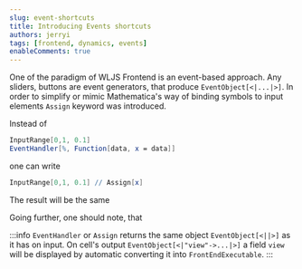 ```yaml
---
slug: event-shortcuts
title: Introducing Events shortcuts
authors: jerryi
tags: [frontend, dynamics, events]
enableComments: true
---
```


One of the paradigm of WLJS Frontend is an event-based approach. Any sliders, buttons are event generators, that produce `EventObject[<|...|>]`. In order to simplify or mimic Mathematica's way of binding symbols to input elements `Assign` keyword was introduced.

Instead of 

```mathematica
InputRange[0,1, 0.1]
EventHandler[%, Function[data, x = data]]
```

one can write

```mathematica
InputRange[0,1, 0.1] // Assign[x]
```

The result will be the same
<!--truncate-->
Going further, one should note, that 

:::info
`EventHandler` or `Assign` returns the same object `EventObject[<||>]` as it has on input. On cell's output `EventObject[<|"view"->...|>]` a field `view` will be displayed by automatic converting it into `FrontEndExecutable`.
:::